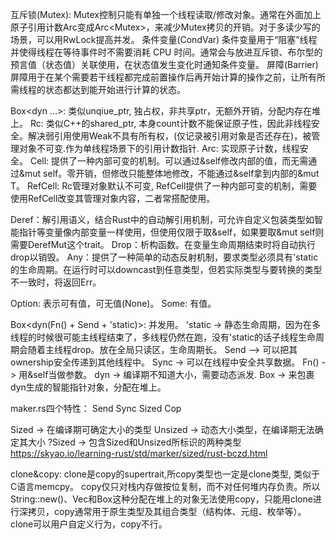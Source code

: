 互斥锁(Mutex): Mutex<T>控制只能有单独一个线程读取/修改对象。通常在外面加上原子引用计数Arc变成Arc<Mutex<T>>，来减少Mutex拷贝的开销。对于多读少写的场景，可以用RwLock提高并发。
条件变量(CondVar) 条件变量用于“阻塞”线程并使得线程在等待事件时不需要消耗 CPU 时间。通常会与放进互斥锁、布尔型的预言值（状态值）关联使用，在状态值发生变化时通知条件变量。
屏障(Barrier) 屏障用于在某个需要若干线程都完成前置操作后再开始计算的操作之前，让所有所需线程的状态都达到能开始进行计算的状态。


Box<dyn ...>: 类似unqiue_ptr, 独占权，非共享ptr，无额外开销，分配内存在堆上。
Rc: 类似C++的shared_ptr, 本身count计数不能保证原子性，因此非线程安全。解决弱引用使用Weak<T>不具有所有权，(仅记录被引用对象是否还存在)，被管理对象不可变.作为单线程场景下的引用计数指针.
Arc<T>: 实现原子计数，线程安全。
Cell<T>: 提供了一种内部可变的机制。可以通过&self修改内部的值，而无需通过&mut self。零开销，但修改只能整体地修改，不能通过&self拿到内部的&mut T。
RefCell: Rc管理对象默认不可变, RefCell提供了一种内部可变的机制，需要使用RefCell改变其管理对象内容，二者常搭配使用。


Deref：解引用语义，结合Rust中的自动解引用机制，可允许自定义包装类型如智能指针等变量像内部变量一样使用，但使用仅限于取&self，如果要取&mut self则需要DerefMut这个trait。
Drop：析构函数。在变量生命周期结束时将自动执行drop以销毁。
Any：提供了一种简单的动态反射机制，要求类型必须具有'static的生命周期。在运行时可以downcast到任意类型，但若实际类型与要转换的类型不一致时，将返回Err。


Option: 表示可有值，可无值(None)。
Some: 有值。


Box<dyn(Fn() + Send + 'static)>: 并发用。
'static -> 静态生命周期，因为在多线程的时候很可能主线程结束了，多线程仍然在跑，没有'static的话子线程生命周期会随着主线程drop。放在全局只读区，生命周期长。
Send —> 可以把其ownership安全传递到其他线程中。
Sync -> 可以在线程中安全共享数据。
Fn() -> 用&self当做参数。
dyn -> 编译期不知道大小，需要动态派发.
Box -> 来包裹dyn生成的智能指针对象，分配在堆上。

maker.rs四个特性：
Send Sync Sized Cop

Sized -> 在编译期可确定大小的类型
Unsized -> 动态大小类型，在编译期无法确定其大小
?Sized -> 包含Sized和Unsized所标识的两种类型
https://skyao.io/learning-rust/std/marker/sized/rust-bczd.html

clone&copy:
clone是copy的supertrait,所copy类型也一定是clone类型, 类似于C语言memcpy。
copy仅只对栈内存做按位复制，而不对任何堆内存负责。所以String::new()、Vec<T>和Box<T>这种分配在堆上的对象无法使用copy，只能用clone进行深拷贝，copy通常用于原生类型及其组合类型（结构体、元组、枚举等）。
clone可以用户自定义行为，copy不行。
